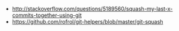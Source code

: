 - http://stackoverflow.com/questions/5189560/squash-my-last-x-commits-together-using-git
- https://github.com/rofrol/git-helpers/blob/master/git-squash
